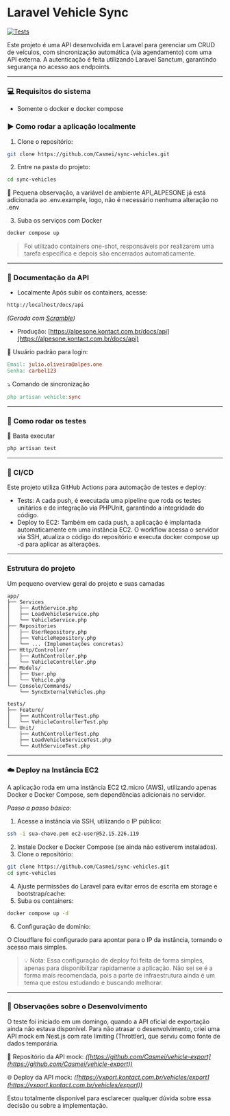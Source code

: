 # Laravel Vehicle Sync

[![Tests](https://github.com/Casmei/sync-vehicles/actions/workflows/larave-teste.yml/badge.svg)](https://github.com/Casmei/sync-vehicles/actions/workflows/larave-teste.yml)

Este projeto é uma API desenvolvida em Laravel para gerenciar um CRUD de veículos,
com sincronização automática (via agendamento) com uma API externa. A autenticação
é feita utilizando Laravel Sanctum, garantindo segurança no acesso aos endpoints.

---

### 💻 Requisitos do sistema

- Somente o docker e docker compose

### ▶️ Como rodar a aplicação localmente
1. Clone o repositório:
```bash
git clone https://github.com/Casmei/sync-vehicles.git
```
2. Entre na pasta do projeto:
```bash
cd sync-vehicles
```
🔹 Pequena observação, a variável de ambiente API_ALPESONE já está adicionada ao .env.example, logo, não é necessário nenhuma alteração no .env

3. Suba os serviços com Docker
```bash
docker compose up
```
> Foi utilizado containers one-shot, responsáveis por realizarem uma tarefa específica e depois são encerrados automaticamente.

---

### 📖 Documentação da API
- Localmente
Após subir os containers, acesse:
```bash
http://localhost/docs/api
```
*(Gerada com [Scramble](https://scramble.dedoc.co/))*  

- Produção: [https://alpesone.kontact.com.br/docs/api](https://alpesone.kontact.com.br/docs/api)

🔑 Usuário padrão para login:
```makefile
Email: julio.oliveira@alpes.one
Senha: carbel123
```

⤵ Comando de sincronização
```makefile
php artisan vehicle:sync
```

---

### 🔧 Como rodar os testes
🔗 Basta executar
```bash
php artisan test 
```

---

### 🚀 CI/CD

Este projeto utiliza GitHub Actions para automação de testes e deploy:
- Tests:
    A cada push, é executada uma pipeline que roda os testes unitários e de integração via PHPUnit, garantindo a integridade do código.
- Deploy to EC2:
  Também em cada push, a aplicação é implantada automaticamente em uma instância EC2.
  O workflow acessa o servidor via SSH, atualiza o código do repositório e executa docker compose up -d para aplicar as alterações.
  
---

### Estrutura do projeto
Um pequeno overview geral do projeto e suas camadas
```
app/
├── Services
│   ├── AuthService.php
│   ├── LoadVehicleService.php
│   └── VehicleService.php
├── Repositories
│   ├── UserRepository.php
│   ├── VehicleRepository.php
│   └── ... (Implementações concretas)
├── Http/Controller/
│   ├── AuthController.php
│   └── VehicleController.php
├── Models/
│   ├── User.php
│   └── Vehicle.php
└── Console/Commands/
    └── SyncExternalVehicles.php

tests/
├── Feature/
│   ├── AuthControllerTest.php
│   └── VehicleControllerTest.php
└── Unit/
    ├── AuthControllerTest.php
    ├── LoadVehicleServiceTest.php
    └── AuthServiceTest.php
```

---

### ☁️ Deploy na Instância EC2

A aplicação roda em uma instância EC2 t2.micro (AWS), utilizando apenas Docker e Docker Compose, sem dependências adicionais no servidor.

*Passo a passo básico:*

1. Acesse a instância via SSH, utilizando o IP público:
```bash
ssh -i sua-chave.pem ec2-user@52.15.226.119
```
2. Instale Docker e Docker Compose (se ainda não estiverem instalados).
3. Clone o repositório:
```bash
git clone https://github.com/Casmei/sync-vehicles.git
cd sync-vehicles
```
4. Ajuste permissões do Laravel para evitar erros de escrita em storage e bootstrap/cache:
5. Suba os containers:
```bash
docker compose up -d
```    
6. Configuração de domínio:

O Cloudflare foi configurado para apontar para o IP da instância, tornando o acesso mais simples.

> 💡 Nota: Essa configuração de deploy foi feita de forma simples, apenas para disponibilizar rapidamente a aplicação. Não sei se é a forma mais recomendada, pois a parte de infraestrutura ainda é um tema que estou estudando e buscando melhorar.


---

### 📝 Observações sobre o Desenvolvimento
O teste foi iniciado em um domingo, quando a API oficial de exportação ainda não estava disponível.
Para não atrasar o desenvolvimento, criei uma API mock em Nest.js com rate limiting (Throttler), que serviu como fonte de dados temporária.

🔗 Repositório da API mock:
*([https://github.com/Casmei/vehicle-export](https://github.com/Casmei/vehicle-export))*

🌐 Deploy da API mock:
*([https://vxport.kontact.com.br/vehicles/export](https://vxport.kontact.com.br/vehicles/export))*

Estou totalmente disponível para esclarecer qualquer dúvida sobre essa decisão ou sobre a implementação.











